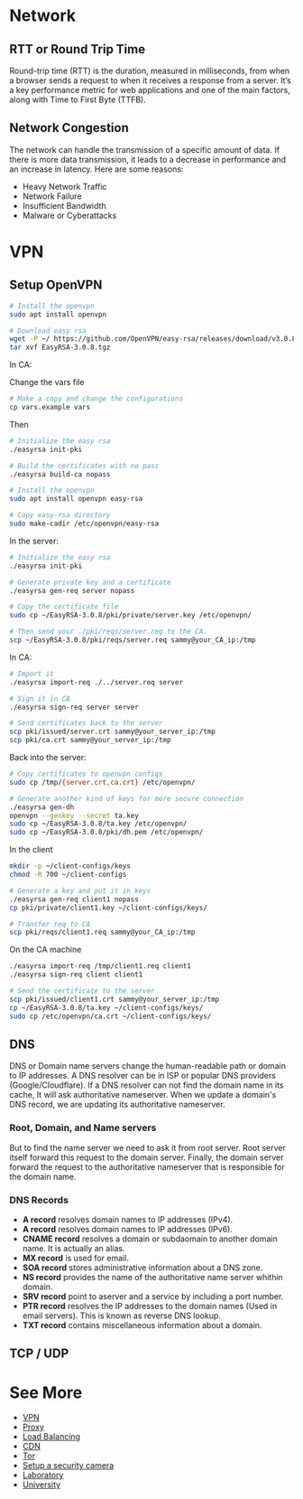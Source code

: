# Network

## RTT or Round Trip Time

Round-trip time (RTT) is the duration, measured in milliseconds, from when a browser sends a request to when it receives a response from a server. It’s a key performance metric for web applications and one of the main factors, along with Time to First Byte (TTFB).

## Network Congestion

The network can handle the transmission of a specific amount of data. If there is more data transmission, it leads to a decrease in performance and an increase in latency. Here are some reasons:

- Heavy Network Traffic
- Network Failure
- Insufficient Bandwidth
- Malware or Cyberattacks

# VPN

## Setup OpenVPN

```bash
# Install the openvpn
sudo apt install openvpn

# Download easy rsa 
wget -P ~/ https://github.com/OpenVPN/easy-rsa/releases/download/v3.0.8/EasyRSA-3.0.8.tgz
tar xvf EasyRSA-3.0.8.tgz
```

In CA:

Change the vars file

```bash
# Make a copy and change the configurations
cp vars.example vars
```

Then

```bash
# Initialize the easy rsa
./easyrsa init-pki

# Build the certificates with no pass
./easyrsa build-ca nopass
```

```bash
# Install the openvpn
sudo apt install openvpn easy-rsa

# Copy easy-rsa directory
sudo make-cadir /etc/openvpn/easy-rsa
```

In the server:

```bash
# Initialize the easy rsa
./easyrsa init-pki

# Generate private key and a certificate
./easyrsa gen-req server nopass

# Copy the certificate file
sudo cp ~/EasyRSA-3.0.8/pki/private/server.key /etc/openvpn/

# Then send your ./pki/reqs/server.req to the CA.
scp ~/EasyRSA-3.0.8/pki/reqs/server.req sammy@your_CA_ip:/tmp
```

In CA:

```bash
# Import it
./easyrsa import-req ./../server.req server

# Sign it in CA
./easyrsa sign-req server server

# Send certificates back to the server
scp pki/issued/server.crt sammy@your_server_ip:/tmp
scp pki/ca.crt sammy@your_server_ip:/tmp
```

Back into the server:

```bash
# Copy certificates to openvpn configs
sudo cp /tmp/{server.crt,ca.crt} /etc/openvpn/

# Generate another kind of keys for more secure connection
./easyrsa gen-dh
openvpn --genkey --secret ta.key
sudo cp ~/EasyRSA-3.0.8/ta.key /etc/openvpn/
sudo cp ~/EasyRSA-3.0.8/pki/dh.pem /etc/openvpn/
```

In the client

```bash
mkdir -p ~/client-configs/keys
chmod -R 700 ~/client-configs

# Generate a key and put it in keys
./easyrsa gen-req client1 nopass
cp pki/private/client1.key ~/client-configs/keys/

# Transfer req to CA
scp pki/reqs/client1.req sammy@your_CA_ip:/tmp
```

On the CA machine

```bash
./easyrsa import-req /tmp/client1.req client1
./easyrsa sign-req client client1

# Send the certificate to the server
scp pki/issued/client1.crt sammy@your_server_ip:/tmp
cp ~/EasyRSA-3.0.8/ta.key ~/client-configs/keys/
sudo cp /etc/openvpn/ca.crt ~/client-configs/keys/
```

## DNS

DNS or Domain name servers change the human-readable path or domain to IP addresses. A DNS resolver can be in ISP or popular DNS providers (Google/Cloudflare). If a DNS resolver can not find the domain name in its cache, It will ask authoritative nameserver. When we update a domain's DNS record, we are updating its authoritative nameserver.

### Root, Domain, and Name servers

But to find the name server we need to ask it from root server. Root server itself forward this request to the domain server. Finally, the domain server forward the request to the authoritative nameserver that is responsible for the domain name.

### DNS Records

- **A record** resolves domain names to IP addresses (IPv4).
- **A record** resolves domain names to IP addresses (IPv6).
- **CNAME record** resolves a domain or subdaomain to another domain name. It is actually an alias.
- **MX record** is used for email.
- **SOA record** stores administrative information about a DNS zone.
- **NS record** provides the name of the authoritative name server whithin domain.
- **SRV record** point to aserver and a service by including a port number.
- **PTR record** resolves the IP addresses to the domain names (Used in email servers). This is known as reverse DNS lookup.
- **TXT record** contains miscellaneous information about a domain.

## TCP / UDP

# See More

- [VPN](Network/VPN%2009efe.md)
- [Proxy](Proxy.md)
- [Load Balancing](Network/Load-Balancing.md)
- [CDN](CDN.md)
- [Tor](Network/Tor%20662bd.md)
- [Setup a security camera](Network/SecurityCamera.md)
- [Laboratory](Network/Laboratory%20a293b.md)
- [University](Network/University%20bc284.md)



